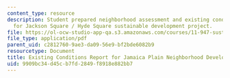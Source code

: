 ```yaml
---
content_type: resource
description: Student prepared neighborhood assessment and existing conditions analysis
  for Jackson Square / Hyde Square sustainable development project.
file: https://ol-ocw-studio-app-qa.s3.amazonaws.com/courses/11-947-sustainable-economic-development-spring-2004/9909bc34d45cb7fd2849f8918e882bb7_jp_phase1_report.pdf
file_type: application/pdf
parent_uid: c2812760-9ae3-da09-56e9-bf2bde6082b9
resourcetype: Document
title: Existing Conditions Report for Jamaica Plain Neighborhood Development Corporation
uid: 9909bc34-d45c-b7fd-2849-f8918e882bb7
---
```

